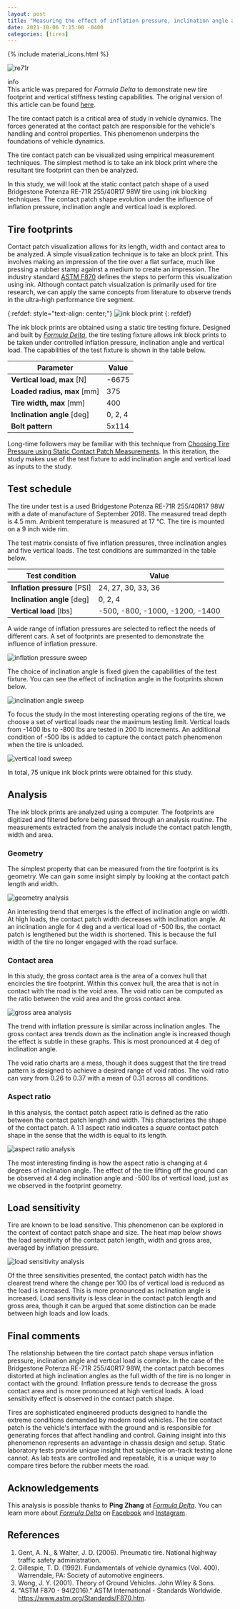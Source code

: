 ```yaml
---
layout: post
title: "Measuring the effect of inflation pressure, inclination angle and vertical load on static contact patch shape of a 255/40R17 ultra-high performance 200TW tire - Bridgestone Potenza RE-71R"
date: 2021-10-06 7:15:00 -0400
categories: [tires]
---
```


{% include material_icons.html %}

![re71r](/assets/images/2021-09-25/bridgestone-potenza-re71r-rsx-cover.jpg)

<div class="info">
    <span class="material-icons" style="margin-right:0.25em">info</span>
    <div>
    This article was prepared for <i>Formula Delta</i> to demonstrate new tire
    footprint and vertical stiffness testing capabilities. The original version
    of this article can be found <a
    href="https://formuladelta.ca/blog/2021/10/06/measuring-the-effect-of-inflation-pressure-inclination-angle-and-vertical-load-on-static-contact-patch-shape-of-a-255-40r17-bridgestone-potenza-re-71r/">here</a>.
    </div>
</div>

The tire contact patch is a critical area of study in vehicle dynamics. The
forces generated at the contact patch are responsible for the vehicle's
handling and control properties. This phenomenon underpins the foundations of
vehicle dynamics.

The tire contact patch can be visualized using empirical measurement
techniques. The simplest method is to take an ink block print where the
resultant tire footprint can then be analyzed.

In this study, we will look at the static contact patch shape of a used
Bridgestone Potenza RE-71R 255/40R17 98W tire using ink blocking techniques.
The contact patch shape evolution under the influence of inflation pressure,
inclination angle and vertical load is explored.

## Tire footprints

Contact patch visualization allows for its length, width and contact area to be
analyzed. A simple visualization technique is to take an block print. This
involves making an impression of the tire over a flat surface, much like
pressing a rubber stamp against a medium to create an impression. The industry
standard [ASTM F870][1] defines the steps to perform this visualization using
ink. Although contact patch visualization is primarily used for tire research,
we can apply the same concepts from literature to observe trends in the
ultra-high performance tire segment.

{:refdef: style="text-align: center;"}
![ink block print](/assets/images/2021-09-25/bridgstone-re71r-255-40-R17-ink-block-print.png)
{: refdef}

The ink block prints are obtained using a static tire testing fixture. Designed
and built by [_Formula Delta_][2], the tire testing fixture allows ink block
prints to be taken under controlled inflation pressure, inclination angle and
vertical load. The capabilities of the test fixture is shown in the table
below.

| Parameter                   | Value   |
| --------------------------- | ------- |
| **Vertical load, max** [N]  | -6675   |
| **Loaded radius, max** [mm] | 375     |
| **Tire width, max** [mm]    | 400     |
| **Inclination angle** [deg] | 0, 2, 4 |
| **Bolt pattern**            | 5x114   |

Long-time followers may be familiar with this technique from [Choosing Tire
Pressure using Static Contact Patch Measurements][3]. In this iteration, the
study makes use of the test fixture to add inclination angle and vertical load
as inputs to the study.

## Test schedule

The tire under test is a used Bridgestone Potenza RE-71R 255/40R17 98W with a
date of manufacture of September 2018. The measured tread depth is 4.5 mm.
Ambient temperature is measured at 17 °C. The tire is mounted on a 9 inch wide
rim.

The test matrix consists of five inflation pressures, three inclination angles
and five vertical loads. The test conditions are summarized in the table below.

| Test condition               | Value                           |
| ---------------------------- | ------------------------------- |
| **Inflation pressure** [PSI] | 24, 27, 30, 33, 36              |
| **Inclination angle** [deg]  | 0, 2, 4                         |
| **Vertical load** [lbs]      | -500, -800, -1000, -1200, -1400 |

A wide range of inflation pressures are selected to reflect the needs of
different cars. A set of footprints are presented to demonstrate the influence
of inflation pressure.

![inflation pressure sweep](/assets/images/2021-09-25/bridgstone-re71r-255-40-R17-pressure-sweep.png)

The choice of inclination angle is fixed given the capabilities of the test
fixture. You can see the effect of inclination angle in the footprints shown
below.

![inclination angle sweep](/assets/images/2021-09-25/bridgstone-re71r-255-40-R17-inclination-angle-sweep.png)

To focus the study in the most interesting operating regions of the tire, we
choose a set of vertical loads near the maximum testing limit. Vertical loads
from -1400 lbs to -800 lbs are tested in 200 lb increments. An additional
condition of -500 lbs is added to capture the contact patch phenomenon when the
tire is unloaded.

![vertical load sweep](/assets/images/2021-09-25/bridgstone-re71r-255-40-R17-vertical-load-sweep.png)

In total, 75 unique ink block prints were obtained for this study.

## Analysis

The ink block prints are analyzed using a computer. The footprints are
digitized and filtered before being passed through an analysis routine. The
measurements extracted from the analysis include the contact patch length,
width and area.

### Geometry

The simplest property that can be measured from the tire footprint is its
geometry. We can gain some insight simply by looking at the contact patch
length and width.

![geometry analysis](/assets/images/2021-09-25/bridgstone-re71r-255-40-R17-geometry-analysis.png)

An interesting trend that emerges is the effect of inclination angle on width.
At high loads, the contact patch width decreases with inclination angle. At an
inclination angle for 4 deg and a vertical load of -500 lbs, the contact patch
is lengthened but the width is shortened. This is because the full width of the
tire no longer engaged with the road surface.

### Contact area

In this study, the gross contact area is the area of a convex hull that
encircles the tire footprint. Within this convex hull, the area that is not in
contact with the road is the void area. The void ratio can be computed as the
ratio between the void area and the gross contact area.

![gross area analysis](/assets/images/2021-09-25/bridgstone-re71r-255-40-R17-gross-area-analysis.png)

The trend with inflation pressure is similar across inclination angles. The
gross contact area trends down as the inclination angle is increased though the
effect is subtle in these graphs. This is most pronounced at 4 deg of
inclination angle.

The void ratio charts are a mess, though it does suggest that the tire tread
pattern is designed to achieve a desired range of void ratios. The void ratio
can vary from 0.26 to 0.37 with a mean of 0.31 across all conditions.

### Aspect ratio

In this analysis, the contact patch aspect ratio is defined as the ratio
between the contact patch length and width. This characterizes the shape of the
contact patch. A 1:1 aspect ratio indicates a _square_ contact patch shape in
the sense that the width is equal to its length.

![aspect ratio analysis](/assets/images/2021-09-25/bridgstone-re71r-255-40-R17-aspect-ratio-analysis.png)

The most interesting finding is how the aspect ratio is changing at 4 degrees
of inclination angle. The effect of the tire lifting off the ground can be
observed at 4 deg inclination angle and -500 lbs of vertical load, just as we
observed in the footprint geometry.

## Load sensitivity

Tire are known to be load sensitive. This phenomenon can be explored in the
context of contact patch shape and size. The heat map below shows the load
sensitivity of the contact patch length, width and gross area, averaged by
inflation pressure.

![load sensitivity analysis](/assets/images/2021-09-25/bridgstone-re71r-255-40-R17-load-sensitivity-analysis.png)

Of the three sensitivities presented, the contact patch width has the clearest
trend where the change per 100 lbs of vertical load is reduced as the load is
increased. This is more pronounced as inclination angle is increased. Load
sensitivity is less clear in the contact patch length and gross area, though it
can be argued that some distinction can be made between high loads and low
loads.

## Final comments

The relationship between the tire contact patch shape versus inflation
pressure, inclination angle and vertical load is complex. In the case of the
Bridgestone Potenza RE-71R 255/40R17 98W, the contact patch becomes distorted
at high inclination angles as the full width of the tire is no longer in
contact with the ground. Inflation pressure tends to decrease the gross contact
area and is more pronounced at high vertical loads. A load sensitivity effect
is observed in the contact patch shape.

Tires are sophisticated engineered products designed to handle the extreme
conditions demanded by modern road vehicles. The tire contact patch is the
vehicle's interface with the ground and is responsible for generating forces
that affect handling and control. Gaining insight into this phenomenon
represents an advantage in chassis design and setup. Static laboratory tests
provide unique insight that subjective on-track testing alone cannot. As lab
tests are controlled and repeatable, it is a unique way to compare tires before
the rubber meets the road.

## Acknowledgements

This analysis is possible thanks to **Ping Zhang** at [_Formula Delta_][2]. You
can learn more about [_Formula Delta_][2] on [Facebook][4] and [Instagram][5].

## References

1. Gent, A. N., & Walter, J. D. (2006). Pneumatic tire. National highway traffic safety administration.
1. Gillespie, T. D. (1992). Fundamentals of vehicle dynamics (Vol. 400). Warrendale, PA: Society of automotive engineers.
1. Wong, J. Y. (2001). Theory of Ground Vehicles. John Wiley & Sons.
1. "ASTM F870 - 94(2016)." ASTM International - Standards Worldwide. https://www.astm.org/Standards/F870.htm.

[1]: https://www.astm.org/Standards/F870.htm
[2]: https://formuladelta.ca/
[3]: /jekyll/update/2019/08/01/re71r-influence-of-pressure-on-tire-footprint.html
[4]: https://www.facebook.com/FormulaDeltaConsult
[5]: https://www.instagram.com/formula.delta/
